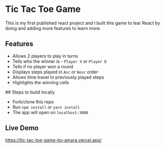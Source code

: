 # Tic Tac Toe Game

This is my first published react project and I built this game to lear React by doing and adding more features to learn more.

## Features

- Allows 2 players to play in turns
- Tells who the winner is - `Player X` or `Player O`
- Tells if no player won a round
- Displays steps played in `Asc` or `Desc` order
- Allows time travel to previously played steps
- Highlights the winning cells

## Steps to build locally
- Fork/clone this repo
- Run `npm install` or `yarn install`
- The app will open on `localhost:3000`

## Live Demo
https://tic-tac-toe-game-by-amara.vercel.app/
